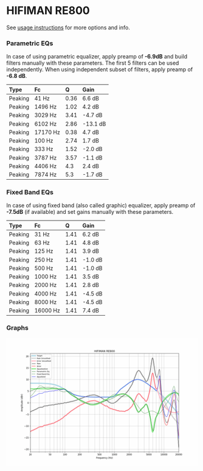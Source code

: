 # HIFIMAN RE800
See [usage instructions](https://github.com/jaakkopasanen/AutoEq#usage) for more options and info.

### Parametric EQs
In case of using parametric equalizer, apply preamp of **-6.9dB** and build filters manually
with these parameters. The first 5 filters can be used independently.
When using independent subset of filters, apply preamp of **-6.8 dB**.

| Type    | Fc       |    Q | Gain     |
|:--------|:---------|:-----|:---------|
| Peaking | 41 Hz    | 0.36 | 6.6 dB   |
| Peaking | 1496 Hz  | 1.02 | 4.2 dB   |
| Peaking | 3029 Hz  | 3.41 | -4.7 dB  |
| Peaking | 6102 Hz  | 2.86 | -13.1 dB |
| Peaking | 17170 Hz | 0.38 | 4.7 dB   |
| Peaking | 100 Hz   | 2.74 | 1.7 dB   |
| Peaking | 333 Hz   | 1.52 | -2.0 dB  |
| Peaking | 3787 Hz  | 3.57 | -1.1 dB  |
| Peaking | 4406 Hz  | 4.3  | 2.4 dB   |
| Peaking | 7874 Hz  | 5.3  | -1.7 dB  |

### Fixed Band EQs
In case of using fixed band (also called graphic) equalizer, apply preamp of **-7.5dB**
(if available) and set gains manually with these parameters.

| Type    | Fc       |    Q | Gain    |
|:--------|:---------|:-----|:--------|
| Peaking | 31 Hz    | 1.41 | 6.2 dB  |
| Peaking | 63 Hz    | 1.41 | 4.8 dB  |
| Peaking | 125 Hz   | 1.41 | 3.9 dB  |
| Peaking | 250 Hz   | 1.41 | -1.0 dB |
| Peaking | 500 Hz   | 1.41 | -1.0 dB |
| Peaking | 1000 Hz  | 1.41 | 3.5 dB  |
| Peaking | 2000 Hz  | 1.41 | 2.8 dB  |
| Peaking | 4000 Hz  | 1.41 | -4.5 dB |
| Peaking | 8000 Hz  | 1.41 | -4.5 dB |
| Peaking | 16000 Hz | 1.41 | 7.4 dB  |

### Graphs
![](./HIFIMAN%20RE800.png)
